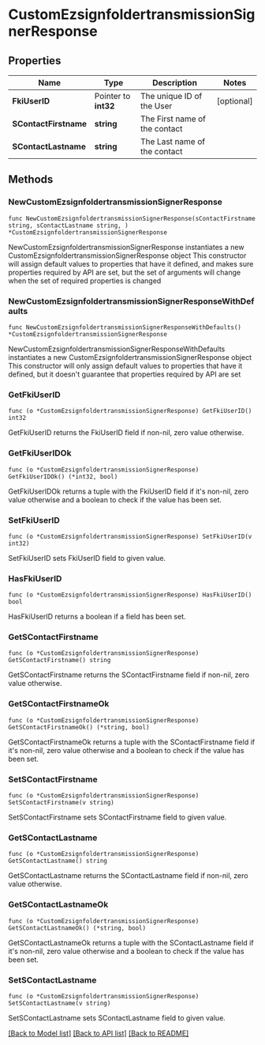 # CustomEzsignfoldertransmissionSignerResponse

## Properties

Name | Type | Description | Notes
------------ | ------------- | ------------- | -------------
**FkiUserID** | Pointer to **int32** | The unique ID of the User | [optional] 
**SContactFirstname** | **string** | The First name of the contact | 
**SContactLastname** | **string** | The Last name of the contact | 

## Methods

### NewCustomEzsignfoldertransmissionSignerResponse

`func NewCustomEzsignfoldertransmissionSignerResponse(sContactFirstname string, sContactLastname string, ) *CustomEzsignfoldertransmissionSignerResponse`

NewCustomEzsignfoldertransmissionSignerResponse instantiates a new CustomEzsignfoldertransmissionSignerResponse object
This constructor will assign default values to properties that have it defined,
and makes sure properties required by API are set, but the set of arguments
will change when the set of required properties is changed

### NewCustomEzsignfoldertransmissionSignerResponseWithDefaults

`func NewCustomEzsignfoldertransmissionSignerResponseWithDefaults() *CustomEzsignfoldertransmissionSignerResponse`

NewCustomEzsignfoldertransmissionSignerResponseWithDefaults instantiates a new CustomEzsignfoldertransmissionSignerResponse object
This constructor will only assign default values to properties that have it defined,
but it doesn't guarantee that properties required by API are set

### GetFkiUserID

`func (o *CustomEzsignfoldertransmissionSignerResponse) GetFkiUserID() int32`

GetFkiUserID returns the FkiUserID field if non-nil, zero value otherwise.

### GetFkiUserIDOk

`func (o *CustomEzsignfoldertransmissionSignerResponse) GetFkiUserIDOk() (*int32, bool)`

GetFkiUserIDOk returns a tuple with the FkiUserID field if it's non-nil, zero value otherwise
and a boolean to check if the value has been set.

### SetFkiUserID

`func (o *CustomEzsignfoldertransmissionSignerResponse) SetFkiUserID(v int32)`

SetFkiUserID sets FkiUserID field to given value.

### HasFkiUserID

`func (o *CustomEzsignfoldertransmissionSignerResponse) HasFkiUserID() bool`

HasFkiUserID returns a boolean if a field has been set.

### GetSContactFirstname

`func (o *CustomEzsignfoldertransmissionSignerResponse) GetSContactFirstname() string`

GetSContactFirstname returns the SContactFirstname field if non-nil, zero value otherwise.

### GetSContactFirstnameOk

`func (o *CustomEzsignfoldertransmissionSignerResponse) GetSContactFirstnameOk() (*string, bool)`

GetSContactFirstnameOk returns a tuple with the SContactFirstname field if it's non-nil, zero value otherwise
and a boolean to check if the value has been set.

### SetSContactFirstname

`func (o *CustomEzsignfoldertransmissionSignerResponse) SetSContactFirstname(v string)`

SetSContactFirstname sets SContactFirstname field to given value.


### GetSContactLastname

`func (o *CustomEzsignfoldertransmissionSignerResponse) GetSContactLastname() string`

GetSContactLastname returns the SContactLastname field if non-nil, zero value otherwise.

### GetSContactLastnameOk

`func (o *CustomEzsignfoldertransmissionSignerResponse) GetSContactLastnameOk() (*string, bool)`

GetSContactLastnameOk returns a tuple with the SContactLastname field if it's non-nil, zero value otherwise
and a boolean to check if the value has been set.

### SetSContactLastname

`func (o *CustomEzsignfoldertransmissionSignerResponse) SetSContactLastname(v string)`

SetSContactLastname sets SContactLastname field to given value.



[[Back to Model list]](../README.md#documentation-for-models) [[Back to API list]](../README.md#documentation-for-api-endpoints) [[Back to README]](../README.md)


